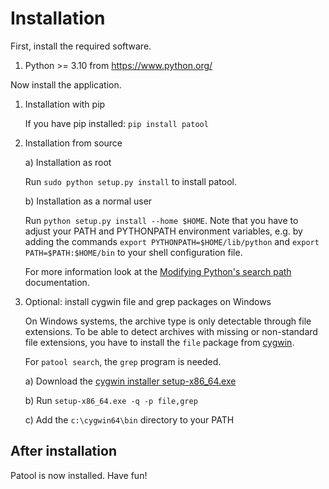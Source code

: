 Installation
============

First, install the required software.

1. Python >= 3.10 from https://www.python.org/


Now install the application.

1. Installation with pip

   If you have pip installed: ``pip install patool``

2. Installation from source

   a) Installation as root

      Run ``sudo python setup.py install`` to install patool.

   b) Installation as a normal user

      Run ``python setup.py install --home $HOME``. Note that you have
      to adjust your PATH and PYTHONPATH environment variables, e.g. by
      adding the commands ``export PYTHONPATH=$HOME/lib/python`` and
      ``export PATH=$PATH:$HOME/bin`` to your shell configuration
      file.

      For more information look at the
      [Modifying Python's search path](http://docs.python.org/inst/search-path.html#SECTION000410000000000000000)
      documentation.

3. Optional: install cygwin file and grep packages on Windows

   On Windows systems, the archive type is only detectable through file extensions.
   To be able to detect archives with missing or non-standard file extensions,
   you have to install the `file` package from [cygwin](https://cygwin.com/).

   For `patool search`, the `grep` program is needed.

   a) Download the [cygwin installer setup-x86_64.exe](https://cygwin.com/setup-x86_64.exe)

   b) Run `setup-x86_64.exe -q -p file,grep`

   c) Add the `c:\cygwin64\bin` directory to your PATH


After installation
------------------
Patool is now installed. Have fun!
